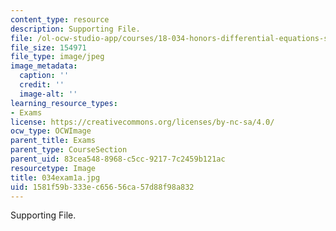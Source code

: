 ```yaml
---
content_type: resource
description: Supporting File.
file: /ol-ocw-studio-app/courses/18-034-honors-differential-equations-spring-2004/1581f59b333ec65656ca57d88f98a832_034exam1a.jpg
file_size: 154971
file_type: image/jpeg
image_metadata:
  caption: ''
  credit: ''
  image-alt: ''
learning_resource_types:
- Exams
license: https://creativecommons.org/licenses/by-nc-sa/4.0/
ocw_type: OCWImage
parent_title: Exams
parent_type: CourseSection
parent_uid: 83cea548-8968-c5cc-9217-7c2459b121ac
resourcetype: Image
title: 034exam1a.jpg
uid: 1581f59b-333e-c656-56ca-57d88f98a832
---
```

Supporting File.